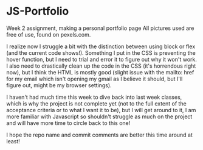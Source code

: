 # JS-Portfolio
Week 2 assignment, making a personal portfolio page
All pictures used are free of use, found on pexels.com. 

I realize now I struggle a bit with the distinction between using block or flex (and the current code shows!).
Something I put in the CSS is preventing the hover function, but I need to trial and error it to figure out why it won't work.
I also need to drastically clean up the code in the CSS (it's horrendous right now), but I think the HTML is mostly good (slight issue with the mailto: href for my email which isn't opening my gmail as I believe it should, but I'll figure out, might be my browser settings).

I haven't had much time this week to dive back into last week classes, which is why the project is not complete yet (not to the full extent of the acceptance criteria or to what I want it to be), but I will get around to it, I am more familiar with Javascript so shouldn't struggle as much on the project and will have more time to circle back to this one!

I hope the repo name and commit comments are better this time around at least!
